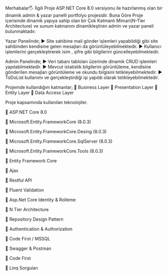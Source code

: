 Merhabalar🖐
İlgili Proje ASP.NET Core 8.0 versiyonu ile hazırlanmış olan bir dinamik admin & yazar panelli portfolyo projesidir.
Buna Göre Proje içerisinde dinamik yapıya sahip olan bir Çok Katmanlı Mimari(N-Tier Architecture) ve sunum katmanını dinamikleştiren admin ve yazar paneli bulunmaktadır.

Yazar Panelinde;
► Site sahibine mail gönder işlemleri yapabildiği gibi site sahibinden kendisine gelen mesajları da görüntüleyebilmektedir.
► Kullanıcı işlemlerini gerçekleştirerek isim , şifre gibi bilgilerini güncelleyebilmektedir.

Admin Panelinde;
► Veri tabanı tabloları üzerinde dinamik CRUD işlemleri yapılabilmektedir.
► Mevcut istatistik bilgilerini görüntüleme, kendisine gönderilen mesajları görüntüleme ve okundu bilgisini tetikleyebilmektedir.
► ToDoList kullanımı ve gerçekleştirdiği işi yapıldı olarak tetikleyebilmektedir.

Projemde kullandığım katmanlar; 📌 Business Layer 📌 Presentation Layer 📌 Entity Layer 📌 Data Access Layer

Proje kapsamında kullanılan teknolojiler.

📌 ASP.NET Core 8.0

📌 Microsoft.Entity.FrameworkCore (8.0.3)

📌 Microsoft.Entity.FrameworkCore.Desing (8.0.3)

📌 Microsoft.Entity.FrameworkCore.SqlServer (8.0.3)

📌 Microsoft.Entity.FrameworkCore.Tools (8.0.3)

📌 Entity Framework Core

📌 Ajax

📌 Restful API

📌 Fluent Validation

📌 Asp.Net Core Identity & Rolleme

📌 N Tier Architecture

📌 Repository Design Pattern

📌 Authentication & Authorization

📌 Code First / MSSQL

📌 Swagger & Postman

📌 Code First

📌 Linq Sorguları
